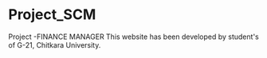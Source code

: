 # Project_SCM
Project -FINANCE MANAGER
This website has been developed by student's of G-21, Chitkara University.